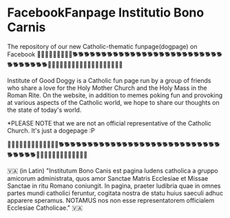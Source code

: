 # FacebookFanpage Institutio Bono Carnis
  The repository of our new Catholic-thematic funpage(dogpage) on Facebook
  🐶🐶🐶🐶🐶🐶🐶🐶🐶🐕🐕🐕🐕🐕🐕🐕🐕🐕🐕🐕🐕🐕🐕🐕🐕🐕🐕🐕🐕🐕🐕🐕🐕🐕🐕🐕🐕🐕🐕🐕🐕🐕🐶🐶🐶🐶🐶🐶🐶🐶🐶🐶🐶🐶🐶🐶🐶🐶🐶🐶🐶

  Institute of Good Doggy is a Catholic fun page run by a group of friends who share a love for the Holy Mother Church and the Holy Mass in the Roman Rite. On the website, in addition to memes poking fun and provoking at various aspects of the Catholic world, we hope to share our thoughts on the state of today's world. 
  
  *PLEASE NOTE that we are not an official representative of the Catholic Church.
  It's just a dogepage :P

  🐶🐶🐶🐶🐶🐶🐶🐶🐶🐶🐶🐶🐶🐕🐕🐕🐕🐕🐕🐕🐕🐕🐕🐕🐕🐕🐕🐕🐕🐕🐕🐕🐕🐕🐕🐕🐕🐕🐕🐕🐕🐕🐕🐕🐕🐕🐶🐶🐶🐶🐶🐶🐶🐶🐶🐶🐶🐶🐶

🇻🇦
  (in Latin)
  "Institutum Bono Canis est pagina ludens catholica a gruppo amicorum administrata, quos amor Sanctae Matris Ecclesiae et Missae Sanctae in ritu Romano coniungit. In pagina, praeter ludibria quae in omnes partes mundi catholici feruntur, cogitata nostra de statu huius saeculi adhuc apparere speramus. NOTAMUS nos non esse representatorem officialem Ecclesiae Catholicae."
🇻🇦